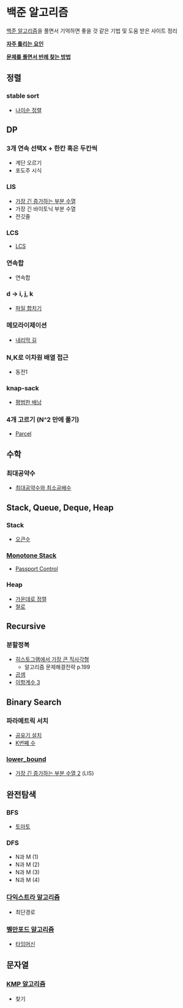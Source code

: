 # 백준 알고리즘
[백준 알고리즘][1]을 풀면서 기억하면 좋을 것 같은 기법 및 도움 받은 사이트 정리

**[자주 틀리는 요인][10]**

**[문제를 풀면서 반례 찾는 방법][9]**

## 정렬
### stable sort
- [나이순 정렬][2]

## DP

### 3개 연속 선택X + 한칸 혹은 두칸씩
- 계단 오르기
- 포도주 시식

### LIS
- [가장 긴 증가하는 부분 수열][3]
- 가장 긴 바이토닉 부분 수열
- 전깃줄

### LCS
- [LCS][4]
 
### 연속합
- 연속합
  
### d -> i, j, k
- [파일 합치기][5]

### 메모라이제이션
- [내리막 길][6]

### N,K로 이차원 배열 접근
- 동전1

### knap-sack
- [평범한 배낭][17]

### 4개 고르기 (N^2 만에 풀기)
- [Parcel][24]

## 수학

### 최대공약수
- [최대공약수와 최소공배수][7]

## Stack, Queue, Deque, Heap

### Stack
- [오큰수][8]

### [Monotone Stack][25]
- [Passport Control][26]

### Heap
- [가운데로 정렬][11]
- [철로][27]

## Recursive

### 분할정복
- [히스토그램에서 가장 큰 직사각형][12]
    - 알고리즘 문제해결전략 p.199
- [곱셈][13]
- [이항계수 3][14]

## Binary Search

### 파라메트릭 서치
- [공유기 설치][15]
- [K번째 수][16]

### [lower_bound][23]
- [가장 긴 증가하는 부분 수열 2][3] (LIS)

## 완전탐색

### BFS
- [토마토][18]

### DFS
- N과 M (1)
- N과 M (2)
- N과 M (3)
- N과 M (4)

### [다익스트라 알고리즘][19]
- 최단경로
### [벨만포드 알고리즘][20]
- [타임머신][21]

## 문자열

### [KMP 알고리즘][22]
- 찾기


[1]: https://www.acmicpc.net
[2]: https://twpower.github.io/71-use-sort-and-stable_sort-in-cpp
[3]: https://jason9319.tistory.com/113
[4]: https://www.crocus.co.kr/787
[5]: https://www.crocus.co.kr/1073
[6]: https://zorba91.tistory.com/entry/java-백준-알고리즘-1520번-내리막-길-풀이
[7]: https://hyeonstorage.tistory.com/336
[8]: https://justicehui.github.io/ps/2019/07/05/BOJ17298-BOJ17299/
[9]: https://www.acmicpc.net/board/view/25456
[10]: https://www.acmicpc.net/blog/view/70
[11]: https://www.crocus.co.kr/625
[12]: https://favorite-s.tistory.com/entry/6549
[13]: https://m.blog.naver.com/PostView.nhn?blogId=kks227&logNo=220583413569&proxyReferer=https%3A%2F%2Fwww.google.com%2F
[14]: https://onsil-thegreenhouse.github.io/programming/problem/2018/04/02/problem_combination/
[15]: https://meylady.tistory.com/13
[16]: https://stack07142.tistory.com/298
[17]: https://huiyu.tistory.com/entry/DP-01-Knapsack배낭-문제
[18]: https://js1jj2sk3.tistory.com/59
[19]: https://jason9319.tistory.com/307
[20]: https://www.crocus.co.kr/534
[21]: https://deliorange.tistory.com/88
[22]: https://bowbowbow.tistory.com/6
[23]: https://www.crocus.co.kr/913
[24]: https://dochi3.tistory.com/12
[25]: https://justicehui.github.io/medium-algorithm/2019/01/01/monotoneStack/
[26]: https://justicehui.github.io/icpc/2019/01/12/BOJ16288/
[27]: http://blog.naver.com/PostView.nhn?blogId=occidere&logNo=221085858307&parentCategoryNo=&categoryNo=23&viewDate=&isShowPopularPosts=false&from=postView